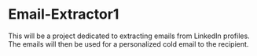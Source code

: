 # Email-Extractor1
This will be a project dedicated to extracting emails from LinkedIn profiles. The emails will then be used for a personalized cold email to the recipient.

